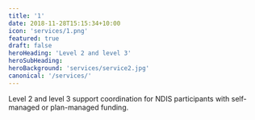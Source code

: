 ```yaml
---
title: '1'
date: 2018-11-28T15:15:34+10:00
icon: 'services/1.png'
featured: true
draft: false
heroHeading: 'Level 2 and level 3'
heroSubHeading: 
heroBackground: 'services/service2.jpg'
canonical: '/services/'
---
```


Level 2 and level 3 support coordination for NDIS participants with self-managed or plan-managed funding.
